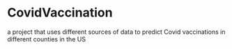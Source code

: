 # CovidVaccination
a project that uses different sources of data to predict Covid vaccinations in different counties in the US
